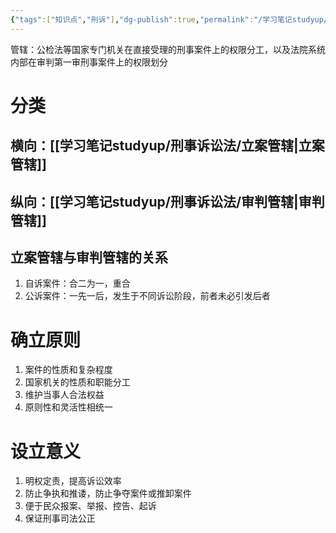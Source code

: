 ```yaml
---
{"tags":["知识点","刑诉"],"dg-publish":true,"permalink":"/学习笔记studyup/刑事诉讼法/刑事诉讼的管辖/","dgPassFrontmatter":true,"created":"2024-11-11T16:00:33.709+08:00","updated":"2024-11-11T16:04:14.764+08:00"}
---
```


管辖：公检法等国家专门机关在直接受理的刑事案件上的权限分工，以及法院系统内部在审判第一审刑事案件上的权限划分
# 分类
## 横向：[[学习笔记studyup/刑事诉讼法/立案管辖\|立案管辖]]
## 纵向：[[学习笔记studyup/刑事诉讼法/审判管辖\|审判管辖]]
## 立案管辖与审判管辖的关系
1. 自诉案件：合二为一，重合
2. 公诉案件：一先一后，发生于不同诉讼阶段，前者未必引发后者
# 确立原则
1. 案件的性质和复杂程度
2. 国家机关的性质和职能分工
3. 维护当事人合法权益
4. 原则性和灵活性相统一
# 设立意义
1. 明权定责，提高诉讼效率
2. 防止争执和推诿，防止争夺案件或推卸案件
3. 便于民众报案、举报、控告、起诉
4. 保证刑事司法公正